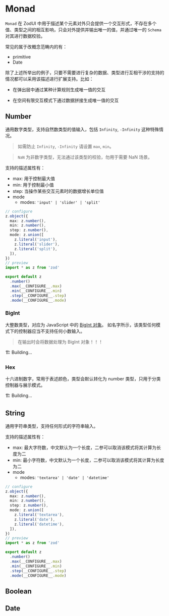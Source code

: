 # Monad

`Monad` 在 ZodUI 中用于描述某个元素对外只会提供一个交互形式，不存在多个值、类型之间的相互影响，只会对外提供并输出唯一的值，并通过唯一的 `Schema` 对其进行数据校验。

常见的属于改概念范畴内的有：

* primitive
* Date

除了上述所举出的例子，只要不需要进行复杂的数据、类型进行互相干涉的支持的情况都可以采用该描述进行扩展支持。比如：

* 在弹出层中通过某种计算规则生成唯一值的交互

* 在空间有限交互模式下通过数据拼接生成唯一值的交互

## Number

通用数字类型，支持自然数类型的值输入，包括 `Infinity`, `-Infinity` 这种特殊情况。

> 如需防止 `Infinity`, `-Infinity` 请设置 `max`, `min`。

> `NaN` 为非数字类型，无法通过该类型的校验，勿用于需要 NaN 场景。

支持的描述属性有：

* max: 用于控制最大值
* min: 用于控制最小值
* step: 当操作某些交互元素时的数据增长单位值
* mode
  * modes: `'input' | 'slider' | 'split'`

```typescript zodui:configure-preview
// configure
z.object({
  max: z.number(),
  min: z.number(),
  step: z.number(),
  mode: z.union([
    z.literal('input'),
    z.literal('slider'),
    z.literal('split'),
  ]),
})
// preview
import * as z from 'zod'

export default z
  .number()
  .max(__CONFIGURE__.max)
  .min(__CONFIGURE__.min)
  .step(__CONFIGURE__.step)
  .mode(__CONFIGURE__.mode)
```

### BigInt

大整数类型，对应为 JavaScript 中的 [BigInt 对象](https://developer.mozilla.org/zh-CN/docs/Web/JavaScript/Reference/Global_Objects/BigInt)。
如名字所示，该类型任何模式下的控制器应当不支持任何小数输入。

> 在输出时会将数据处理为 BigInt 对象！！！

🏗️ Building...

### Hex

十六进制数字，常用于表述颜色，类型会默认转化为 number 类型，只用于分类控制器与展示模式。

🏗️ Building...

## String

通用字符串类型，支持任何形式的字符串输入。

支持的描述属性有：

* max: 最大字符数，中文默认为一个长度，二参可以取消该模式将其计算为长度为二
* min: 最小字符数，中文默认为一个长度，二参可以取消该模式将其计算为长度为二
* mode
  * modes: `'textarea' | 'date' | 'datetime'`

```typescript zodui:configure-preview
// configure
z.object({
  max: z.number(),
  min: z.number(),
  step: z.number(),
  mode: z.union([
    z.literal('textarea'),
    z.literal('date'),
    z.literal('datetime'),
  ]),
})
// preview
import * as z from 'zod'

export default z
  .number()
  .max(__CONFIGURE__.max)
  .min(__CONFIGURE__.min)
  .step(__CONFIGURE__.step)
  .mode(__CONFIGURE__.mode)
```

## Boolean

## Date
